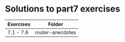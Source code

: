 # Solutions to part7 exercises

| Exercises | Folder           |
| --------- | ---------------- |
| 7.1 - 7.6 | router-anecdotes |
